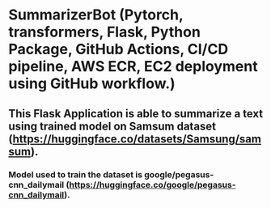 # SummarizerBot (Pytorch, transformers, Flask, Python Package, GitHub Actions, CI/CD pipeline, AWS ECR, EC2 deployment using GitHub workflow.)

## This Flask Application is able to summarize a text using trained model on Samsum dataset (https://huggingface.co/datasets/Samsung/samsum). 
### Model used to train the dataset is google/pegasus-cnn_dailymail (https://huggingface.co/google/pegasus-cnn_dailymail).

